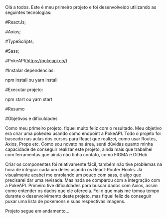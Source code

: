 Olá a todos. Este é meu primeiro projeto e foi desenvolveido utilizando as seguintes tecnologias:

#ReactJs;

#Axios;

#TypeScripts;

#Sass;

#PokeAPI(https://pokeapi.co/)

#Instalar dependencias:

npm install ou yarn install

#Executar projeto:

npm start  ou yarn start

#Resumo

#Objetivos e dificuldades

Como meu primeiro projeto, fiquei muito feliz com o resultado. Meu objetivo era criar uma pokedex usando como endpoint a PokeAPI. Todo o projeto foi baseado nas aulas dos cursos para React que realizei, como usar Routes, Axios, Props etc. Como sou novato na área, senti dúvidas quanto minha capacidade de conseguir realizar este projeto, ainda mais que trabalhei com ferramentas que ainda não tinha contato, como FIGMA e GitHub. 

Criar os componentes foi relativamente fácil, também não tive problemas na hora de integrar cada um deles usando os React-Router Hooks. Já visualmente acabei me enrolando um pouco com sass, é algo que precisarei dar uma revisada. Mas nada se comparou com a integração com a PokeAPI. Primeiro tive dificuldades para buscar dados com Axios, assim como entender os dados que ele oferecia. Foi o que mais me tomou tempo durante o desenvolvimento deste projeto, mas fiquei feliz de conseguir puxar uma lista de pokemons e suas respectivas imagens.

Projeto segue em andamento...
